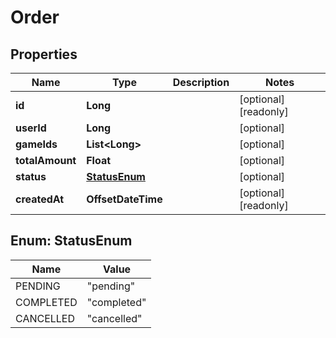 

# Order


## Properties

| Name | Type | Description | Notes |
|------------ | ------------- | ------------- | -------------|
|**id** | **Long** |  |  [optional] [readonly] |
|**userId** | **Long** |  |  [optional] |
|**gameIds** | **List&lt;Long&gt;** |  |  [optional] |
|**totalAmount** | **Float** |  |  [optional] |
|**status** | [**StatusEnum**](#StatusEnum) |  |  [optional] |
|**createdAt** | **OffsetDateTime** |  |  [optional] [readonly] |



## Enum: StatusEnum

| Name | Value |
|---- | -----|
| PENDING | &quot;pending&quot; |
| COMPLETED | &quot;completed&quot; |
| CANCELLED | &quot;cancelled&quot; |



